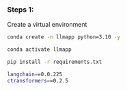 ### Steps 1:

Create a virtual environment

```bash
conda create -n llmapp python=3.10 -y
```

```bash
conda activate llmapp
```

```bash
pip install -r requirements.txt
```

```bash
langchain==0.0.225
ctransformers==0.2.5
```
